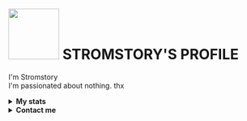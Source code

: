 # <img src="https://c.tenor.com/-169fSymeTgAAAAi/anime-girl.gif" width="100"> STROMSTORY'S PROFILE  

I'm Stromstory
<br>
I'm passionated about nothing. thx
<br>

<!-- Stats -->
<details><summary><b>My stats</b></summary><br>

![](https://komarev.com/ghpvc/?username=Stromstory&color=000000)  
<img alt = "GitHub Stats" src="https://github-readme-stats.vercel.app/api?username=Stromstory&show_icons=true&hide=issues&icon_color=C9D1D9&hide_border=false&title_color=C9D1D9&text_color=8B948D&bg_color=0D1117&theme=dark">
[![GitHub Streak](http://github-readme-streak-stats.herokuapp.com?user=zhwzein&theme=dark)](https://git.io/streak-stats)  
</details>

<!-- Contact me -->
<details><summary><b>Contact me</b></summary><br>
  
  <a href="https://zenzapis.xyz/" target="_blank"><img src="https://i.ibb.co/PN3Xf0c/textprome-160c4ce97b249f.jpg" width="440"></a><br>  
  <div align="left">
       <a href="https://github.com/Stromstory/" target="_blank"><img src="https://shields.io/badge/Stromstory-111111.svg?&style=for-the-badge&logo=github"></a>  
       <a href="https://www.instagram.com/my8486460/" target="_blank"><img src="https://shields.io/badge/Stromstory-111111.svg?&style=for-the-badge&logo=instagram"></a>  
       <a href="https://wa.me/6281287366349" target="_blank"><img src="https://shields.io/badge/Stromstory-111111.svg?&style=for-the-badge&logo=whatsapp"></a>  
       <a href="[https://www.facebook.com/zhwzein.me/](https://www.facebook.com/profile.php?id=100012602437829&mibextid=ZbWKwL)" target="_blank"><img src="https://shields.io/badge/Stromstory-111111.svg?&style=for-the-badge&logo=facebook"></a>  
  </div>


</details>
